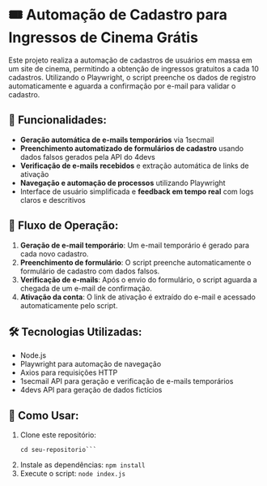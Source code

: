 # 🎟️ Automação de Cadastro para Ingressos de Cinema Grátis

Este projeto realiza a automação de cadastros de usuários em massa em um site de cinema, permitindo a obtenção de ingressos gratuitos a cada 10 cadastros. Utilizando o Playwright, o script preenche os dados de registro automaticamente e aguarda a confirmação por e-mail para validar o cadastro.

## 🚀 Funcionalidades:
- **Geração automática de e-mails temporários** via 1secmail
- **Preenchimento automatizado de formulários de cadastro** usando dados falsos gerados pela API do 4devs
- **Verificação de e-mails recebidos** e extração automática de links de ativação
- **Navegação e automação de processos** utilizando Playwright
- Interface de usuário simplificada e **feedback em tempo real** com logs claros e descritivos

## 📧 Fluxo de Operação:
1. **Geração de e-mail temporário**: Um e-mail temporário é gerado para cada novo cadastro.
2. **Preenchimento de formulário**: O script preenche automaticamente o formulário de cadastro com dados falsos.
3. **Verificação de e-mails**: Após o envio do formulário, o script aguarda a chegada de um e-mail de confirmação.
4. **Ativação da conta**: O link de ativação é extraído do e-mail e acessado automaticamente pelo script.

## 🛠️ Tecnologias Utilizadas:
- Node.js
- Playwright para automação de navegação
- Axios para requisições HTTP
- 1secmail API para geração e verificação de e-mails temporários
- 4devs API para geração de dados fictícios

## 🔧 Como Usar:
1. Clone este repositório:
   ```git clone https://github.com/seu-usuario/seu-repositorio.git
   cd seu-repositorio```
2. Instale as dependências:
  ```npm install```
3. Execute o script:
  ```node index.js```
